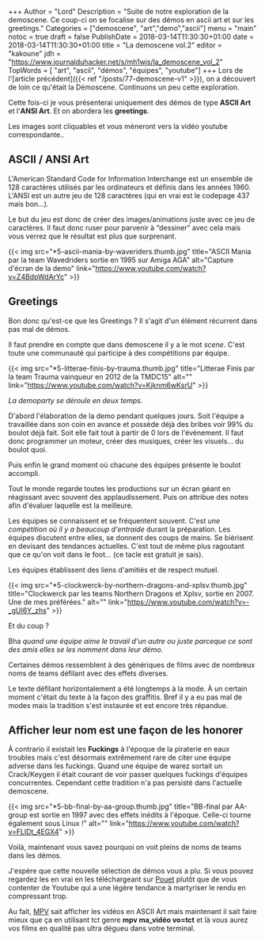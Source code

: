 +++
Author = "Lord"
Description = "Suite de notre exploration de la demoscene. Ce coup-ci on se focalise sur des démos en ascii art et sur les greetings."
Categories = ["demoscene", "art","demo","ascii"]
menu = "main"
notoc = true
draft = false
PublishDate = 2018-03-14T11:30:30+01:00
date = 2018-03-14T11:30:30+01:00
title = "La demoscene vol.2"
editor = "kakoune"
jdh = "https://www.journalduhacker.net/s/mh1wis/la_demoscene_vol_2"
TopWords = [ "art", "ascii", "démos", "équipes", "youtube"]
+++
Lors de l'[article précédent]({{< ref "/posts/77-demoscene-v1" >}}), on a découvert de loin ce qu'était la Démoscene.
Continuons un peu cette exploration.

Cette fois-ci je vous présenterai uniquement des démos de type **ASCII Art** et l'**ANSI Art**.
Et on abordera les **greetings**.

Les images sont cliquables et vous mèneront vers la vidéo youtube correspondante..

## ASCII / ANSI Art

L'American Standard Code for Information Interchange est un ensemble de 128 caractères utilisés par les ordinateurs et définis dans les années 1960.
L'ANSI est un autre jeu de 128 caractères (qui en vrai est le codepage 437 mais bon…).

Le but du jeu est donc de créer des images/animations juste avec ce jeu de caractères.
Il faut donc ruser pour parvenir à “dessiner” avec cela mais vous verrez que le résultat est plus que surprenant.

{{< img src="*5-ascii-mania-by-waveriders.thumb.jpg" title="ASCII Mania par la team Wavedriders sortie en 1995 sur Amiga AGA" alt="Capture d'écran de la demo" link="https://www.youtube.com/watch?v=Z4BdpWdArYc"  >}}

## Greetings

Bon donc qu'est-ce que les Greetings ?
Il s'agit d'un élément récurrent dans pas mal de démos.

Il faut prendre en compte que dans demoscene il y a le mot *scene*.
C'est toute une communauté qui participe à des compétitions par équipe.

{{< img src="*5-litterae-finis-by-trauma.thumb.jpg" title="Litterae Finis par la team Trauma vainqueur en 2012 de la TMDC15" alt="" link="https://www.youtube.com/watch?v=Kjknm6wKsrU" >}} 

*La demoparty se déroule en deux temps.*

D'abord l'élaboration de la demo pendant quelques jours.
Soit l'équipe a travaillée dans son coin en avance et possède déjà des bribes voir 99% du boulot déjà fait.
Soit elle fait tout à partir de 0 lors de l'évènement.
Il faut donc programmer un moteur, créer des musiques, créer les visuels… du boulot quoi.

Puis enfin le grand moment où chacune des équipes présente le boulot accompli.

Tout le monde regarde toutes les productions sur un écran géant en réagissant avec souvent des applaudissement.
Puis on attribue des notes afin d'évaluer laquelle est la meilleure.

Les équipes se connaissent et se fréquentent souvent.
C'est *une compétition où il y a beaucoup d'entraide* durant la préparation.
Les équipes discutent entre elles, se donnent des coups de mains.
Se bièrisent en devisant des tendances actuelles.
C'est tout de même plus ragoutant que ce qu'on voit dans le foot… (ce tacle est gratuit je sais).

Les équipes établissent des liens d'amitiés et de respect mutuel.

{{< img src="*5-clockwerck-by-northern-dragons-and-xplsv.thumb.jpg" title="Clockwerck par les teams Northern Dragons et Xplsv, sortie en 2007. Une de mes préférées." alt="" link="https://www.youtube.com/watch?v=-_gUI6Y_zhs" >}}


Et du coup ?

Bha *quand une équipe aime le travail d'un  autre ou juste parceque ce sont des amis elles se les nomment dans leur démo.*

Certaines démos ressemblent à des génériques de films avec de nombreux noms de teams défilant avec des effets diverses.

Le texte défilant horizontalement a été longtemps à la mode.
À un certain moment c'était du texte à la façon des graffitis.
Bref il y a eu pas mal de modes mais la tradition s'est instaurée et est encore très répandue.

## Afficher leur nom est une façon de les honorer

À contrario il existait les **Fuckings** à l'époque de la piraterie en eaux troubles mais c'est désormais extrêmement rare de citer une équipe adverse dans les fuckings.
Quand une équipe de warez sortait un Crack/Keygen il était courant de voir passer quelques fuckings d'équipes concurrentes.
Cependant cette tradition n'a pas persisté dans l'actuelle demoscene.

{{< img src="*5-bb-final-by-aa-group.thumb.jpg" title="BB-final par AA-group est sortie en 1997 avec des effets inédits à l'époque. Celle-ci tourne également sous Linux !" alt="" link="https://www.youtube.com/watch?v=FLlDt_4EGX4" >}}

Voilà, maintenant vous savez pourquoi on voit pleins de noms de teams dans les démos.

J'espère que cette nouvelle sélection de démos vous a plu.
Si vous pouvez regardez les en vrai en les téléchargeant sur [Pouet](https://www.pouet.net) plutôt que de vous contenter de Youtube qui a une légère tendance à martyriser le rendu en compressant trop.

Au fait, [MPV](https://mpv.io/) sait afficher les vidéos en ASCII Art mais maintenant il sait faire mieux que ça en utilisant tct genre **mpv ma_vidéo vo=tct** et là vous aurez vos films en qualité pas ultra dégueu dans votre terminal.
